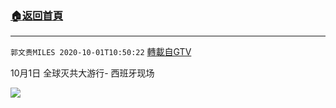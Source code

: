 ﻿###  [:house:返回首頁](https://github.com/ourhimalayas/txt)
---

`郭文贵MILES 2020-10-01T10:50:22` [轉載自GTV](https://gtv.org/web/#/UserInfo/5e596957357cc612d35a8044)

10月1日 全球灭共大游行- 西班牙现场 

[![](https://filegroup.gtv.org/cdn-cgi/image/width=600/https://filegroup.gtv.org/group3/default/20201001/10/50/0/3c85d756da346342c78f2a12c291c6a8)](https://filegroup.gtv.org/group3/default/20201001/10/50/0/3dbefd31829c00262505cce7ba5336c4.MOV)